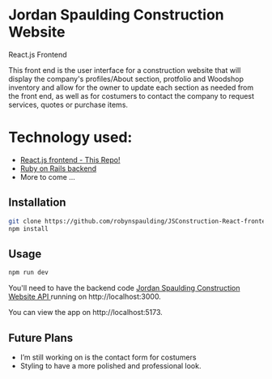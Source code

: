 # Jordan Spaulding Construction Website
React.js Frontend


This front end is the user interface for a construction website that will display the company's profiles/About section, protfolio and Woodshop inventory and allow for the owner to update each section as needed from the front end, as well as for costumers to contact the company to request services, quotes or purchase items. 

# Technology used:
- <a href="https://github.com/robynspaulding/JSConstruction-React-frontend">React.js frontend - This Repo!</a>
- <a href="https://github.com/robynspaulding/JSConstruction-API">Ruby on Rails backend </a>
- More to come ...

## Installation

```bash
git clone https://github.com/robynspaulding/JSConstruction-React-frontend.git
npm install
```

## Usage

```bash
npm run dev
```

You'll need to have the backend code <a href="https://github.com/robynspaulding/JSConstruction-API">Jordan Spaulding Construction Website API </a> running on http://localhost:3000.

You can view the app on http://localhost:5173.

## Future Plans

- I’m still working on is the contact form for costumers
- Styling to have a more polished and professional look.
